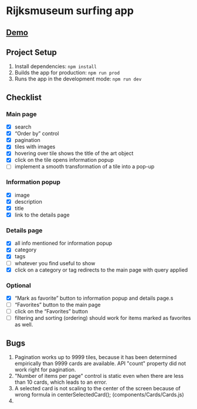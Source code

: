 # Rijksmuseum surfing app

## [Demo](https://kaizengami.github.io/rijksmuseum-surfing-app/dist/)

## Project Setup

1. Install dependencies: `npm install`
2. Builds the app for production: `npm run prod`
3. Runs the app in the development mode: `npm run dev`

## Checklist

###	Main page
- [x] search
- [x] “Order by” control
- [x] pagination
- [x] tiles with images
- [x] hovering over tile shows the title of the art object
- [x] click on the tile opens information popup
- [ ] implement a smooth transformation of a tile into a pop-up

###	Information popup
- [x] image
- [x] description
- [x] title
- [x] link to the details page

###	Details page
- [x] all info mentioned for information popup
- [x] category
- [x] tags
- [ ] whatever you find useful to show
- [x] click on a category or tag redirects to the main page with query applied

###	Optional
- [x] “Mark as favorite” button to information popup and details page.s
- [ ] “Favorites” button to the main page
- [ ] click on the “Favorites” button
- [ ] filtering and sorting (ordering) should work for items marked as favorites as well.

## Bugs
1. Pagination works up to 9999 tiles, because it has been determined empirically than 9999 cards are available. API "count" property did not work right for pagination.
2. "Number of items per page" control is static even when there are less than 10 cards, which leads to an error.
3. A selected card is not scaling to the center of the screen because of wrong formula in centerSelectedCard(); (components/Cards/Cards.js)
4. 
